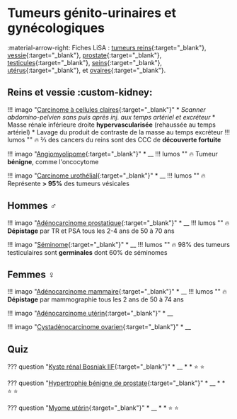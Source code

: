 # Tumeurs génito-urinaires et gynécologiques

:material-arrow-right: Fiches LiSA : [tumeurs reins](https://livret.uness.fr/lisa/Tumeurs_du_rein_de_l%E2%80%99adulte){:target="_blank"}, [vessie](https://livret.uness.fr/lisa/Tumeurs_v%C3%A9sicales){:target="_blank"}, [prostate](https://livret.uness.fr/lisa/Tumeurs_de_la_prostate){:target="_blank"}, [testicules](https://livret.uness.fr/lisa/Tumeurs_du_testicule){:target="_blank"}, [seins](https://livret.uness.fr/lisa/Tumeurs_du_sein){:target="_blank"}, [utérus](https://livret.uness.fr/lisa/Tumeurs_du_col_ut%C3%A9rin,_tumeur_du_corps_ut%C3%A9rin){:target="_blank"}, et [ovaires](https://livret.uness.fr/lisa/Tumeurs_de_l%E2%80%99ovaire){:target="_blank"}.

## Reins et vessie :custom-kidney:

!!! imago "[Carcinome à cellules claires](https://radiopaedia.org/cases/181152/studies/144755){:target="_blank"}"
    * _Scanner abdomino-pelvien sans puis après inj. aux temps artériel et excréteur_
    * Masse rénale inférieure droite **hypervascularisée** (rehaussée au temps artériel)
    * Lavage du produit de contraste de la masse au temps excréteur
    !!! lumos ""
        :fire: &#8532; des cancers du reins sont des CCC de **découverte fortuite**

!!! imago "[Angiomyolipome](https://radiopaedia.org/cases/88552/studies/105227){:target="_blank"}"
    * __
    !!! lumos ""
        :fire: Tumeur **bénigne**, comme l'oncocytome

!!! imago "[Carcinome urothélial](https://radiopaedia.org/cases/162780/studies/132580){:target="_blank"}"
    * __
    !!! lumos ""
        :fire: Représente **> 95%** des tumeurs vésicales

## Hommes :male_sign:

!!! imago "[Adénocarcinome prostatique](https://radiopaedia.org/cases/77857/studies/90143){:target="_blank"}"
    * __
    !!! lumos ""
        :fire: **Dépistage** par TR et PSA tous les 2-4 ans de 50 à 70 ans

!!! imago "[Séminome](https://radiopaedia.org/cases/99886/studies/121735){:target="_blank"}"
    * __
    !!! lumos ""
        :fire: 98% des tumeurs testiculaires sont **germinales** dont 60% de séminomes


## Femmes :female_sign:

!!! imago "[Adénocarcinome mammaire](){:target="_blank"}"
    * __
    !!! lumos ""
        :fire: **Dépistage** par mammographie tous les 2 ans de 50 à 74 ans

!!! imago "[Adénocarcinome utérin](){:target="_blank"}"
    * __

!!! imago "[Cystadénocarcinome ovarien](){:target="_blank"}"
    * __


## Quiz

??? question "[Kyste rénal Bosniak IIF](){:target="_blank"}"
    * __
    * 
    * :star:  :star:

??? question "[Hypertrophie bénigne de prostate](){:target="_blank"}"
    * __
    * 
    * :star:  :star:

??? question "[Myome utérin](){:target="_blank"}"
    * __
    * 
    * :star:  :star: